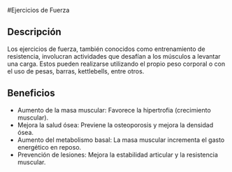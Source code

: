 #Ejercicios de Fuerza

## Descripción
Los ejercicios de fuerza, también conocidos como entrenamiento de resistencia, involucran actividades que desafían a los músculos a levantar una carga. Estos pueden realizarse utilizando el propio peso corporal o con el uso de pesas, barras, kettlebells, entre otros.


## Beneficios
- Aumento de la masa muscular: Favorece la hipertrofia (crecimiento muscular).
- Mejora la salud ósea: Previene la osteoporosis y mejora la densidad ósea.
- Aumento del metabolismo basal: La masa muscular incrementa el gasto energético en reposo.
- Prevención de lesiones: Mejora la estabilidad articular y la resistencia muscular.
